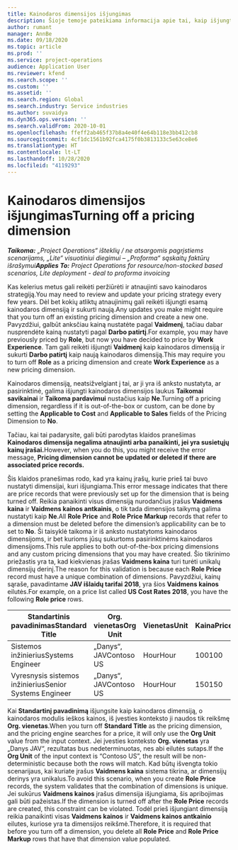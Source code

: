 ```yaml
---
title: Kainodaros dimensijos išjungimas
description: Šioje temoje pateikiama informacija apie tai, kaip išjungti kainodaros dimensijas.
author: rumant
manager: AnnBe
ms.date: 09/18/2020
ms.topic: article
ms.prod: ''
ms.service: project-operations
audience: Application User
ms.reviewer: kfend
ms.search.scope: ''
ms.custom: ''
ms.assetid: ''
ms.search.region: Global
ms.search.industry: Service industries
ms.author: suvaidya
ms.dyn365.ops.version: ''
ms.search.validFrom: 2020-10-01
ms.openlocfilehash: ffeff2ab465f37b8a4e40f4e64b118e3bb412cb8
ms.sourcegitcommit: 4cf1dc1561b92fca4175f0b3813133c5e63ce8e6
ms.translationtype: HT
ms.contentlocale: lt-LT
ms.lasthandoff: 10/28/2020
ms.locfileid: "4119293"
---
```

# <a name="turning-off-a-pricing-dimension"></a><span data-ttu-id="9be0e-103">Kainodaros dimensijos išjungimas</span><span class="sxs-lookup"><span data-stu-id="9be0e-103">Turning off a pricing dimension</span></span>

<span data-ttu-id="9be0e-104">_**Taikoma:** „Project Operations“ išteklių / ne atsargomis pagrįstiems scenarijams, „Lite“ visuotiniui diegimui – „Proforma“ sąskaitų faktūrų išrašymui_</span><span class="sxs-lookup"><span data-stu-id="9be0e-104">_**Applies To:** Project Operations for resource/non-stocked based scenarios, Lite deployment - deal to proforma invoicing_</span></span>

<span data-ttu-id="9be0e-105">Kas kelerius metus gali reikėti peržiūrėti ir atnaujinti savo kainodaros strategiją.</span><span class="sxs-lookup"><span data-stu-id="9be0e-105">You may need to review and update your pricing strategy every few years.</span></span> <span data-ttu-id="9be0e-106">Dėl bet kokių atliktų atnaujinimų gali reikėti išjungti esamą kainodaros dimensiją ir sukurti naują.</span><span class="sxs-lookup"><span data-stu-id="9be0e-106">Any updates you make might require that you turn off an existing pricing dimension and create a new one.</span></span> <span data-ttu-id="9be0e-107">Pavyzdžiui, galbūt anksčiau kainą nustatėte pagal **Vaidmenį**, tačiau dabar nusprendėte kainą nustatyti pagal **Darbo patirtį**.</span><span class="sxs-lookup"><span data-stu-id="9be0e-107">For example, you may have previously priced by **Role**, but now you have decided to price by **Work Experience**.</span></span> <span data-ttu-id="9be0e-108">Tam gali reikėti išjungti **Vaidmenį** kaip kainodaros dimensiją ir sukurti **Darbo patirtį** kaip naują kainodaros dimensiją.</span><span class="sxs-lookup"><span data-stu-id="9be0e-108">This may require you to turn off **Role** as a pricing dimension and create **Work Experience** as a new pricing dimension.</span></span> 

<span data-ttu-id="9be0e-109">Kainodaros dimensiją, neatsižvelgiant į tai, ar ji yra iš anksto nustatyta, ar pasirinktinė, galima išjungti kainodaros dimensijos laukus **Taikomai savikainai** ir **Taikoma pardavimui** nustačius kaip **Ne**.</span><span class="sxs-lookup"><span data-stu-id="9be0e-109">Turning off a pricing dimension, regardless if it is out-of-the-box or custom, can be done by setting the **Applicable to Cost** and **Applicable to Sales** fields of the Pricing Dimension to **No**.</span></span>

<span data-ttu-id="9be0e-110">Tačiau, kai tai padarysite, gali būti parodytas klaidos pranešimas **Kainodaros dimensija negalima atnaujinti arba panaikinti, jei yra susietųjų kainų įrašai.**</span><span class="sxs-lookup"><span data-stu-id="9be0e-110">However, when you do this, you might receive the error message, **Pricing dimension cannot be updated or deleted if there are associated price records.**</span></span>

<span data-ttu-id="9be0e-111">Šis klaidos pranešimas rodo, kad yra kainų įrašų, kurie prieš tai buvo nustatyti dimensijai, kuri išjungiama.</span><span class="sxs-lookup"><span data-stu-id="9be0e-111">This error message indicates that there are price records that were previously set up for the dimension that is being turned off.</span></span> <span data-ttu-id="9be0e-112">Reikia panaikinti visus dimensiją nurodančius įrašus **Vaidmens kaina** ir **Vaidmens kainos antkainis**, o tik tada dimensijos taikymą galima nustatyti kaip **Ne**.</span><span class="sxs-lookup"><span data-stu-id="9be0e-112">All **Role Price** and **Role Price Markup** records that refer to a dimension must be deleted before the dimension’s applicability can be to set to **No**.</span></span> <span data-ttu-id="9be0e-113">Ši taisyklė taikoma ir iš anksto nustatytoms kainodaros dimensijoms, ir bet kurioms jūsų sukurtoms pasirinktinėms kainodaros dimensijoms.</span><span class="sxs-lookup"><span data-stu-id="9be0e-113">This rule applies to both out-of-the-box pricing dimensions and any custom pricing dimensions that you may have created.</span></span> <span data-ttu-id="9be0e-114">Šio tikrinimo priežastis yra ta, kad kiekvienas įrašas **Vaidmens kaina** turi turėti unikalų dimensijų derinį.</span><span class="sxs-lookup"><span data-stu-id="9be0e-114">The reason for this validation is because each **Role Price** record must have a unique combination of dimensions.</span></span> <span data-ttu-id="9be0e-115">Pavyzdžiui, kainų sąraše, pavadintame **JAV išlaidų tarifai 2018**, yra šios **Vaidmens kainos** eilutės.</span><span class="sxs-lookup"><span data-stu-id="9be0e-115">For example, on a price list called **US Cost Rates 2018**, you have the following **Role price** rows.</span></span> 

| <span data-ttu-id="9be0e-116">Standartinis pavadinimas</span><span class="sxs-lookup"><span data-stu-id="9be0e-116">Standard Title</span></span>         | <span data-ttu-id="9be0e-117">Org. vienetas</span><span class="sxs-lookup"><span data-stu-id="9be0e-117">Org Unit</span></span>    |<span data-ttu-id="9be0e-118">Vienetas</span><span class="sxs-lookup"><span data-stu-id="9be0e-118">Unit</span></span>   |<span data-ttu-id="9be0e-119">Kaina</span><span class="sxs-lookup"><span data-stu-id="9be0e-119">Price</span></span>  |<span data-ttu-id="9be0e-120">Valiuta</span><span class="sxs-lookup"><span data-stu-id="9be0e-120">Currency</span></span>  |
| -----------------------|-------------|-------|-------|----------|
| <span data-ttu-id="9be0e-121">Sistemos inžinierius</span><span class="sxs-lookup"><span data-stu-id="9be0e-121">Systems Engineer</span></span>|<span data-ttu-id="9be0e-122">„Danys“, JAV</span><span class="sxs-lookup"><span data-stu-id="9be0e-122">Contoso US</span></span>|<span data-ttu-id="9be0e-123">Hour</span><span class="sxs-lookup"><span data-stu-id="9be0e-123">Hour</span></span>| <span data-ttu-id="9be0e-124">100</span><span class="sxs-lookup"><span data-stu-id="9be0e-124">100</span></span>|<span data-ttu-id="9be0e-125">USD</span><span class="sxs-lookup"><span data-stu-id="9be0e-125">USD</span></span>|
| <span data-ttu-id="9be0e-126">Vyresnysis sistemos inžinierius</span><span class="sxs-lookup"><span data-stu-id="9be0e-126">Senior Systems Engineer</span></span>|<span data-ttu-id="9be0e-127">„Danys“, JAV</span><span class="sxs-lookup"><span data-stu-id="9be0e-127">Contoso US</span></span>|<span data-ttu-id="9be0e-128">Hour</span><span class="sxs-lookup"><span data-stu-id="9be0e-128">Hour</span></span>| <span data-ttu-id="9be0e-129">150</span><span class="sxs-lookup"><span data-stu-id="9be0e-129">150</span></span>| <span data-ttu-id="9be0e-130">USD</span><span class="sxs-lookup"><span data-stu-id="9be0e-130">USD</span></span>|


<span data-ttu-id="9be0e-131">Kai **Standartinį pavadinimą** išjungsite kaip kainodaros dimensiją, o kainodaros modulis ieškos kainos, iš įvesties konteksto ji naudos tik reikšmę **Org. vienetas**.</span><span class="sxs-lookup"><span data-stu-id="9be0e-131">When you turn off **Standard Title** as the pricing dimension, and the pricing engine searches for a price, it will only use the **Org Unit** value from the input context.</span></span> <span data-ttu-id="9be0e-132">Jei įvesties konteksto **Org. vienetas** yra „Danys JAV“, rezultatas bus nedeterminuotas, nes abi eilutės sutaps.</span><span class="sxs-lookup"><span data-stu-id="9be0e-132">If the **Org Unit** of the input context is “Contoso US”, the result will be non-deterministic because both the rows will match.</span></span> <span data-ttu-id="9be0e-133">Kad būtų išvengta tokio scenarijaus, kai kuriate įrašus **Vaidmens kaina** sistema tikrina, ar dimensijų derinys yra unikalus.</span><span class="sxs-lookup"><span data-stu-id="9be0e-133">To avoid this scenario, when you create **Role Price** records, the system validates that the combination of dimensions is unique.</span></span> <span data-ttu-id="9be0e-134">Jei sukūrus **Vaidmens kainos** įrašus dimensija išjungiama, šis apribojimas gali būti pažeistas.</span><span class="sxs-lookup"><span data-stu-id="9be0e-134">If the dimension is turned off after the **Role Price** records are created, this constraint can be violated.</span></span> <span data-ttu-id="9be0e-135">Todėl prieš išjungiant dimensiją reikia panaikinti visas **Vaidmens kainos** ir **Vaidmens kainos antkainio** eilutes, kuriose yra ta dimensijos reikšmė.</span><span class="sxs-lookup"><span data-stu-id="9be0e-135">Therefore, it is required that before you turn off a dimension, you delete all **Role Price** and **Role Price Markup** rows that have that dimension value populated.</span></span>
